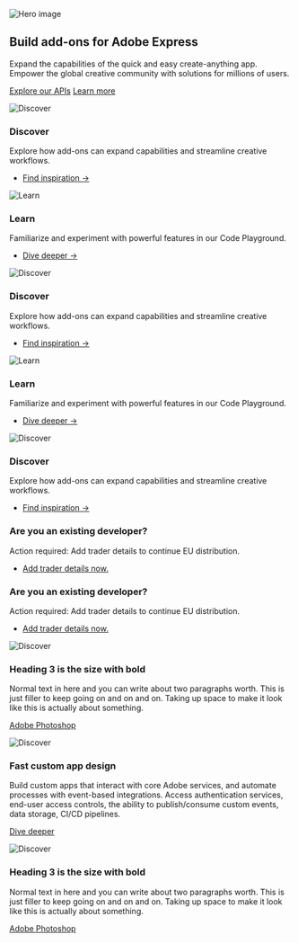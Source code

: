<HeroSimple slots="image, heading, text , buttons" variant="fullWidth" textColor="white" />

![Hero image](./images/hero-image.png)

## Build add-ons for Adobe Express

Expand the capabilities of the quick and easy create-anything app. Empower the global creative community with solutions for millions of users.

[Explore our APIs](https://adobe.io)
[Learn more](https://adobe.io)

<Columns slots="image, heading, text, links" variant="vertical" repeat ="2" />

![Discover](./images/discover.webp)

### Discover

Explore how add-ons can expand capabilities and streamline creative workflows.

- [Find inspiration →](https://www.microsoft.com/microsoft-365/microsoft-teams/group-chat-software)

![Learn](./images/learn.webp)

### Learn

Familiarize and experiment with powerful features in our Code Playground.

- [Dive deeper →](https://www.atlassian.com/enterprise/cloud)

<Columns slots="image, heading, text, links" variant="vertical" repeat ="3" />

![Discover](./images/discover.webp)

### Discover

Explore how add-ons can expand capabilities and streamline creative workflows.

- [Find inspiration →](https://www.microsoft.com/microsoft-365/microsoft-teams/group-chat-software)

![Learn](./images/learn.webp)

### Learn

Familiarize and experiment with powerful features in our Code Playground.

- [Dive deeper →](https://www.atlassian.com/enterprise/cloud)

![Discover](./images/discover.webp)

### Discover

Explore how add-ons can expand capabilities and streamline creative workflows.

- [Find inspiration →](https://www.microsoft.com/microsoft-365/microsoft-teams/group-chat-software)

<Announcement slots="heading, text, button" variant="secondary" backgroundColor = "background-color-gray" />

### Are you an existing developer?

Action required: Add trader details to continue EU distribution.

- [Add trader details now.](https://new.express.adobe.com/add-ons?mode=submission)

<Announcement slots="heading, text, button" variant="secondary" backgroundColor = "background-color-dark-gray" />

### Are you an existing developer?

Action required: Add trader details to continue EU distribution.

- [Add trader details now.](https://new.express.adobe.com/add-ons?mode=submission)

<Columns slots="image, heading, text, buttons" repeat ="3" />

![Discover](./images/columns-img.webp)

### Heading 3 is the size with bold

Normal text in here and you can write about two paragraphs worth. This is just filler to keep going on and on and on. Taking up space to make it look like this is actually about something.

[Adobe Photoshop](https://www.microsoft.com/microsoft-365/microsoft-teams/group-chat-software)

![Discover](./images/columns-img.webp)

### Fast custom app design

Build custom apps that interact with core Adobe services, and automate processes with event-based integrations. Access authentication services, end-user access controls, the ability to publish/consume custom events, data storage, CI/CD pipelines.

[Dive deeper](https://www.atlassian.com/enterprise/cloud)

![Discover](./images/columns-img.webp)

### Heading 3 is the size with bold

Normal text in here and you can write about two paragraphs worth. This is just filler to keep going on and on and on. Taking up space to make it look like this is actually about something.

[Adobe Photoshop](https://www.microsoft.com/microsoft-365/microsoft-teams/group-chat-software)